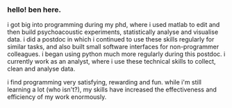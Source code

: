 ### hello! ben here.

i got big into programming during my phd, where i used matlab to edit and then build psychoacoustic experiments, statistically analyse and visualise data. i did a postdoc in which i continued to use these skills regularly for similar tasks, and also built small software interfaces for non-programmer colleagues. i began using python much more regularly during this postdoc. i currently work as an analyst, where i use these technical skills to collect, clean and analyse data. 

i find programming very satisfying, rewarding and fun. while i'm still learning a lot (who isn't?), my skills have increased the effectiveness and efficiency of my work enormously.

